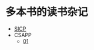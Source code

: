 # 多本书的读书杂记

* [SICP](https://github.com/shell909090/books/tree/master/sicp)
* CSAPP
  * [01](https://github.com/shell909090/books/tree/master/csapp/01)

